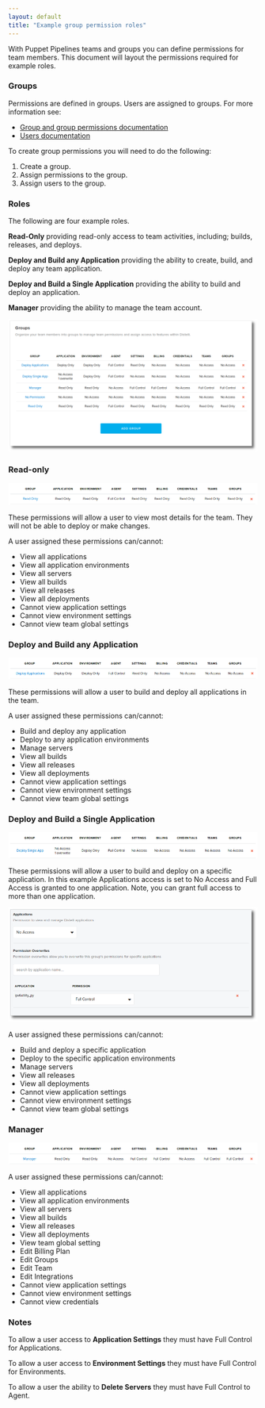 ```yaml
---
layout: default
title: "Example group permission roles"
---
```


With Puppet Pipelines teams and groups you can define permissions for team members. This document will layout the permissions required for example roles.

<h3><a name="groups"></a>Groups</h3>

Permissions are defined in groups. Users are assigned to groups. For more information see:

* [Group and group permissions documentation](./group.html)
* [Users documentation](./users.html)

To create group permissions you will need to do the following:

1. Create a group. 
1. Assign permissions to the group. 
1. Assign users to the group. 

<h3><a name="roles"></a>Roles</h3>

The following are four example roles.

**Read-Only** providing read-only access to team activities, including; builds, releases, and deploys.

**Deploy and Build any Application** providing the ability to create, build, and deploy any team application.

**Deploy and Build a Single Application** providing the ability to build and deploy an application.

**Manager** providing the ability to manage the team account.

<img src="images/perm-all-groups.png" alt="All Groups">

<h3><a name="read-only"></a>Read-only</h3>

<img src="images/perm-read-only.png" alt="Read-Only Permissions">

These permissions will allow a user to view most details for the team. They will not be able to deploy or make changes.

A user assigned these permissions can/cannot:

<ul>
<li>View all applications</li>
<li>View all application environments</li>
<li>View all servers</li>
<li>View all builds</li>
<li>View all releases</li>
<li>View all deployments</li>
<li>Cannot view application settings</li>
<li>Cannot view environment settings</li>
<li>Cannot view team global settings</li>
</ul>

<h3><a name="deploy-and-build-any-application"></a>Deploy and Build any Application</h3>

<img src="images/perm-all-apps.png" alt="All Apps Permissions">

These permissions will allow a user to build and deploy all applications in the team.

A user assigned these permissions can/cannot:

<ul>
<li>Build and deploy any application</li>
<li>Deploy to any application environments</li>
<li>Manage servers</li>
<li>View all builds</li>
<li>View all releases</li>
<li>View all deployments</li>
<li>Cannot view application settings</li>
<li>Cannot view environment settings</li>
<li>Cannot view team global settings</li>
</ul>

<h3><a name="deploy-and-build-a-single-application"></a>Deploy and Build a Single Application</h3>

<img src="images/perm-one-app.png" alt="Permissions One App">

These permissions will allow a user to build and deploy on a specific application. In this example Applications access is set to No Access and Full Access is granted to one application. Note, you can grant full access to more than one application.

<img src="images/perm-one-app-dialog.png" alt="Permissions One App Dialog">

A user assigned these permissions can/cannot:

<ul>
<li>Build and deploy a specific application</li>
<li>Deploy to the specific application environments</li>
<li>Manage servers</li>
<li>View all releases</li>
<li>View all deployments</li>
<li>Cannot view application settings</li>
<li>Cannot view environment settings</li>
<li>Cannot view team global settings</li>
</ul>

<h3><a name="manager"></a>Manager</h3>

<img src="images/perm-manager.png" alt="Permissions Manager">

A user assigned these permissions can/cannot:

<ul>
<li>View all applications</li>
<li>View all application environments</li>
<li>View all servers</li>
<li>View all builds</li>
<li>View all releases</li>
<li>View all deployments</li>
<li>View team global setting</li>
<li>Edit Billing Plan</li>
<li>Edit Groups</li>
<li>Edit Team</li>
<li>Edit Integrations</li>
<li>Cannot view application settings</li>
<li>Cannot view environment settings</li>
<li>Cannot view credentials</li>
</ul>

<h3><a name="notes"></a>Notes</h3>

To allow a user access to <b>Application Settings</b> they must have Full Control for Applications.

To allow a user access to <b>Environment Settings</b> they must have Full Control for Environments.

To allow a user the ability to <b>Delete Servers</b> they must have Full Control to Agent.




